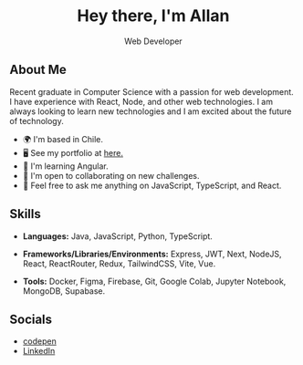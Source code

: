 <h1 align="center">Hey there, I'm Allan</h1>
<p align="center">Web Developer</p>

## About Me
Recent graduate in Computer Science with a passion for web development. I have experience with React, Node, and other web technologies. I am always looking to learn new technologies and I am excited about the future of technology.

- 🌍 I'm based in Chile.
- 🖥️ See my portfolio at [here.](https://allan.pages.dev/)
- 🧠 I'm learning Angular.
- 🤝 I'm open to collaborating on new challenges.
- 💬 Feel free to ask me anything on JavaScript, TypeScript, and React.

## Skills

- **Languages:** Java, JavaScript, Python, TypeScript.

- **Frameworks/Libraries/Environments:** Express, JWT, Next, NodeJS, React, ReactRouter, Redux, TailwindCSS, Vite, Vue.
- **Tools:** Docker, Figma, Firebase, Git, Google Colab, Jupyter Notebook, MongoDB, Supabase.

## Socials

- [codepen](https://codepen.io/im-allan)
- [LinkedIn](https://www.linkedin.com/in/im-allan/)
